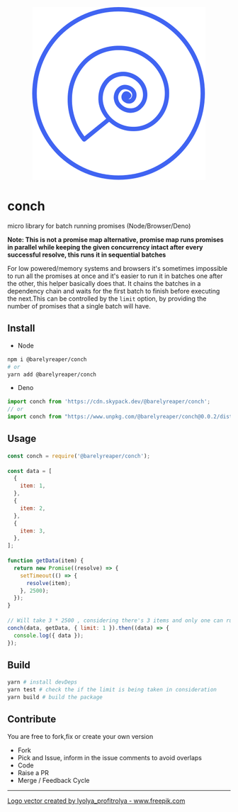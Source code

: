 <p align="center">
  <img src="public/logo.svg" />
</p>

# conch

micro library for batch running promises (Node/Browser/Deno)

**Note: This is not a promise map alternative, promise map runs promises in parallel while keeping the given concurrency intact after every successful resolve, this runs it in sequential batches**

For low powered/memory systems and browsers it's sometimes impossible to run all the promises at once and it's easier to run it in batches one after the other, this helper basically does that. It chains the batches in a dependency chain and waits for the first batch to finish before executing the next.This can be controlled by the `limit` option, by providing the number of promises that a single batch will have.

## Install

- Node

```sh
npm i @barelyreaper/conch
# or
yarn add @barelyreaper/conch
```

- Deno

```js
import conch from 'https://cdn.skypack.dev/@barelyreaper/conch';
// or 
import conch from "https://www.unpkg.com/@barelyreaper/conch@0.0.2/dist/index.esm.js
```

## Usage

```js
const conch = require('@barelyreaper/conch');

const data = [
  {
    item: 1,
  },
  {
    item: 2,
  },
  {
    item: 3,
  },
];

function getData(item) {
  return new Promise((resolve) => {
    setTimeout(() => {
      resolve(item);
    }, 2500);
  });
}

// Will take 3 * 2500 , considering there's 3 items and only one can run at once (limit:1)
conch(data, getData, { limit: 1 }).then((data) => {
  console.log({ data });
});
```

## Build

```sh
yarn # install devDeps
yarn test # check the if the limit is being taken in consideration
yarn build # build the package
```

## Contribute

You are free to fork,fix or create your own version

- Fork
- Pick and Issue, inform in the issue comments to avoid overlaps
- Code
- Raise a PR
- Merge / Feedback Cycle

<hr />

<a href="https://www.freepik.com/vectors/icons">Logo vector created by lyolya_profitrolya - www.freepik.com</a>

